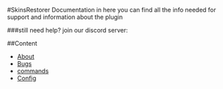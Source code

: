 #SkinsRestorer Documentation
in here you can find all the info needed for support and information about the plugin

###still need help?
join our discord server:

##Content
- [About](about.md)
- [Bugs](bugs.md)
- [commands](commands.md)
- [Config](config.md)
